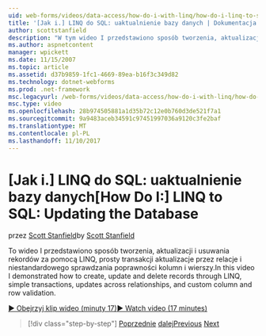 ```yaml
---
uid: web-forms/videos/data-access/how-do-i-with-linq/how-do-i-linq-to-sql-updating-the-database
title: '[Jak i.] LINQ do SQL: uaktualnienie bazy danych | Dokumentacja firmy Microsoft'
author: scottstanfield
description: "W tym wideo I przedstawiono sposób tworzenia, aktualizacji i usuwania rekordów za pomocą LINQ, prosty transakcji aktualizacje przez relacje i niestandardowych kolumny i..."
ms.author: aspnetcontent
manager: wpickett
ms.date: 11/15/2007
ms.topic: article
ms.assetid: d37b9859-1fc1-4669-89ea-b16f3c349d82
ms.technology: dotnet-webforms
ms.prod: .net-framework
msc.legacyurl: /web-forms/videos/data-access/how-do-i-with-linq/how-do-i-linq-to-sql-updating-the-database
msc.type: video
ms.openlocfilehash: 28b974505881a1d35b72c12e0b760d3de521f7a1
ms.sourcegitcommit: 9a9483aceb34591c97451997036a9120c3fe2baf
ms.translationtype: MT
ms.contentlocale: pl-PL
ms.lasthandoff: 11/10/2017
---
```

<a name="how-do-i-linq-to-sql-updating-the-database"></a><span data-ttu-id="f08a0-103">[Jak i.] LINQ do SQL: uaktualnienie bazy danych</span><span class="sxs-lookup"><span data-stu-id="f08a0-103">[How Do I:] LINQ to SQL: Updating the Database</span></span>
====================
<span data-ttu-id="f08a0-104">przez [Scott Stanfield](https://github.com/scottstanfield)</span><span class="sxs-lookup"><span data-stu-id="f08a0-104">by [Scott Stanfield](https://github.com/scottstanfield)</span></span>

<span data-ttu-id="f08a0-105">To wideo I przedstawiono sposób tworzenia, aktualizacji i usuwania rekordów za pomocą LINQ, prosty transakcji aktualizacje przez relacje i niestandardowego sprawdzania poprawności kolumn i wierszy.</span><span class="sxs-lookup"><span data-stu-id="f08a0-105">In this video I demonstrated how to create, update and delete records through LINQ, simple transactions, updates across relationships, and custom column and row validation.</span></span>

[<span data-ttu-id="f08a0-106">&#9654; Obejrzyj klip wideo (minuty 17)</span><span class="sxs-lookup"><span data-stu-id="f08a0-106">&#9654; Watch video (17 minutes)</span></span>](https://channel9.msdn.com/Blogs/ASP-NET-Site-Videos/how-do-i-linq-to-sql-updating-the-database)

>[!div class="step-by-step"]
<span data-ttu-id="f08a0-107">[Poprzednie](how-do-i-linq-to-sql-querying-the-database.md)
[dalej](how-do-i-linq-to-sql-linqdatasource.md)</span><span class="sxs-lookup"><span data-stu-id="f08a0-107">[Previous](how-do-i-linq-to-sql-querying-the-database.md)
[Next](how-do-i-linq-to-sql-linqdatasource.md)</span></span>
